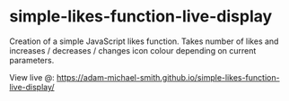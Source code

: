 # simple-likes-function-live-display
Creation of a simple JavaScript likes function. Takes number of likes and increases / decreases / changes icon colour depending on current parameters.

View live @: https://adam-michael-smith.github.io/simple-likes-function-live-display/
